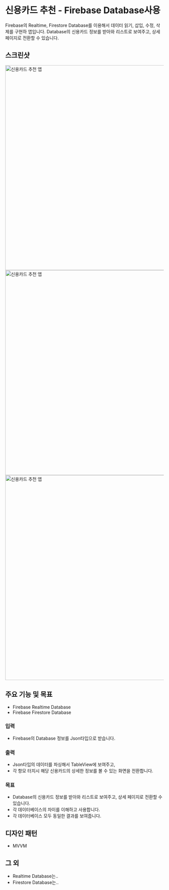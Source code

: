 # 신용카드 추천 - Firebase Database사용
Firebase의 Realtime, Firestore Database를 이용해서 데이터 읽기, 삽입, 수정, 삭제를 구현하 앱입니다.
Database의 신용카드 정보를 받아와 리스트로 보여주고, 상세 페이지로 전환할 수 있습니다.


## 스크린샷
<img src="https://user-images.githubusercontent.com/104996680/203260852-89c0279b-9629-4d95-987a-d09b87a7dac3.png" alt="신용카드 추천 앱" width="650">
<img src="https://user-images.githubusercontent.com/104996680/203260878-34e10d22-7c38-4265-ae56-59e63ae79c03.png" alt="신용카드 추천 앱" width="650">
<img src="https://user-images.githubusercontent.com/104996680/203260889-54c70991-1f19-4e54-8ff1-846d401e58fa.png" alt="신용카드 추천 앱" width="650">

## 주요 기능 및 목표
- Firebase Realtime Database
- Firebase Firestore Database

### 입력
- Firebase의 Database 정보를 Json타입으로 받습니다.

### 출력
- Json타입의 데이터를 파싱해서 TableView에 보여주고,
- 각 항모 터치시 해당 신용카드의 상세한 정보를 볼 수 있는 화면을 전환합니다.

### 목표
- Database의 신용카드 정보를 받아와 리스트로 보여주고, 상세 페이지로 전환할 수 있습니다.
- 각 데이터베이스의 차이를 이해하고 사용합니다.
- 각 데이터베이스 모두 동일한 결과를 보여줍니다.

## 디자인 패턴
- MVVM

## 그 외
- Realtime Database는..
- Firestore Database는..
